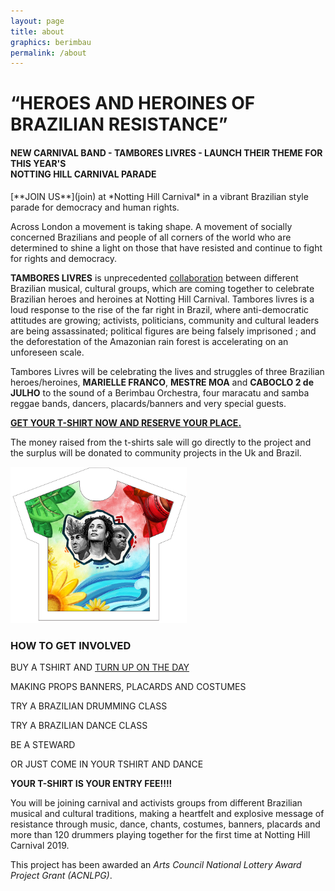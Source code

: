 ```yaml
---
layout: page
title: about
graphics: berimbau
permalink: /about
---
```

<div class="mb-4 text-center">
    <h1>“HEROES AND HEROINES OF BRAZILIAN RESISTANCE”</h1>
    <h4 class="text-dark">
        NEW CARNIVAL BAND - TAMBORES LIVRES -
        LAUNCH THEIR THEME FOR THIS YEAR'S
        <br/> NOTTING HILL CARNIVAL PARADE
    </h4>
</div>
[**JOIN US**](join) at *Notting Hill Carnival* in a vibrant Brazilian style parade for democracy and human rights.

Across London a movement is taking shape. A movement of socially concerned Brazilians and people of all corners of the world who are determined to shine a light on those that have resisted and continue to fight for rights and democracy.

**TAMBORES LIVRES** is unprecedented [collaboration](collaborators) between different Brazilian musical, cultural groups, which are coming together to celebrate Brazilian heroes and heroines at Notting Hill Carnival. Tambores livres is a loud response to the rise of the far right in Brazil, where anti-democratic attitudes are  growing; activists, politicians, community and cultural leaders are being assassinated; political figures are being falsely imprisoned ; and the deforestation of the Amazonian rain forest is accelerating on an unforeseen scale.

Tambores Livres will be celebrating the lives and struggles of three Brazilian heroes/heroines, **MARIELLE FRANCO**, **MESTRE MOA** and **CABOCLO  2 de JULHO** to the sound of a Berimbau Orchestra, four maracatu and samba reggae bands, dancers, placards/banners and very special guests.

[**GET YOUR T-SHIRT NOW AND RESERVE YOUR PLACE.**](shop)

The money raised from the t-shirts sale will go directly to the project and the surplus will be donated to community projects in the Uk and Brazil.

<div class="text-center my-4">
    <a href="/shop">
        <img src="/static/img/tshirt-front-site.png"
             height="250px" /></a>
</div>

### HOW TO GET INVOLVED

BUY A TSHIRT AND [TURN UP ON THE DAY](events)

MAKING PROPS BANNERS, PLACARDS AND COSTUMES

TRY A BRAZILIAN DRUMMING CLASS

TRY A BRAZILIAN DANCE CLASS

BE A STEWARD

OR JUST COME IN YOUR TSHIRT AND DANCE

**YOUR T-SHIRT IS YOUR ENTRY FEE!!!!**

You will be joining carnival and activists groups from different Brazilian musical and cultural traditions, making a heartfelt and explosive message of resistance through music, dance, chants, costumes, banners, placards and more than 120 drummers playing together for the first time at Notting Hill Carnival 2019.


This project has been awarded an *Arts Council National Lottery Award Project Grant (ACNLPG)*.
